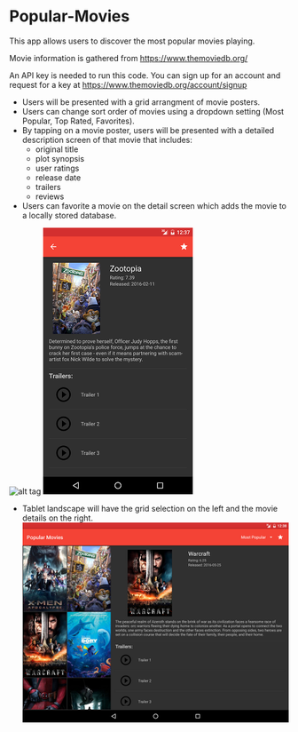 # Popular-Movies

This app allows users to discover the most popular movies playing.

Movie information is gathered from https://www.themoviedb.org/

An API key is needed to run this code.  You can sign up for an account and request for a key at https://www.themoviedb.org/account/signup

- Users will be presented with a grid arrangment of movie posters.
- Users can change sort order of movies using a dropdown setting (Most Popular, Top Rated, Favorites).
- By tapping on a movie poster, users will be presented with a detailed description screen of that movie that includes:
   - original title
   - plot synopsis
   - user ratings
   - release date
   - trailers
   - reviews
- Users can favorite a movie on the detail screen which adds the movie to a locally stored database.

![alt tag](phone-grid.png)
![alt tag](phone-detail.png)


- Tablet landscape will have the grid selection on the left and the movie details on the right.
![alt tag](tablet.png)
